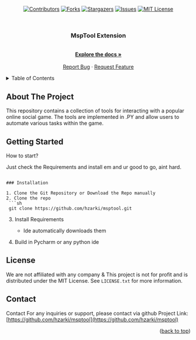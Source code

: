 <a name="readme-top"></a>

<div align="center">

  [![Contributors][contributors-shield]][contributors-url]
  [![Forks][forks-shield]][forks-url]
  [![Stargazers][stars-shield]][stars-url]
  [![Issues][issues-shield]][issues-url]
  [![MIT License][license-shield]][license-url]

</div>

[contributors-shield]: https://img.shields.io/github/contributors/hzarki/star.svg?style=flat-square
[forks-shield]: https://img.shields.io/github/forks/hzarki/star.svg?style=flat-square
[stars-shield]: https://img.shields.io/github/stars/hzarki/star.svg?style=flat-square
[issues-shield]: https://img.shields.io/github/issues/hzarki/star.svg?style=flat-square
[license-shield]: https://img.shields.io/github/license/hzarki/star.svg?style=flat-square

[contributors-url]: https://github.com/hzarki/msptool/graphs/contributors
[forks-url]: https://github.com/hzarki/msptool/network/members
[stars-url]: https://github.com/hzarki/msptool/stargazers
[issues-url]: https://github.com/hzarki/msptool/issues
[license-url]: https://github.com/hzarki/msptool/blob/main/LICENSE.txt


<br />
<div align="center">
  <a href="https://github.com/hzrki/star">
  </a>
  <h3 align="center">MspTool Extension</h3>
  <p align="center">
    <br />
    <a href="https://github.com/hzarki/msptool/tree/main/msptool"><strong>Explore the docs »</strong></a>
    <br />
    <br />
    <a href="https://github.com/hzarki/msptool/issues/new?labels=bug">Report Bug</a>
    ·
    <a href="https://github.com/hzarki/msptool/issues/new?labels=enhancement">Request Feature</a>
  </p>
</div>


<details>
  <summary>Table of Contents</summary>
  <ol>
    <li>
      <a href="#about-the-project">About The Tool</a>
    </li>
    <li>
      <a href="#getting-started">Getting Started</a>
      <ul>
      </ul>
    </li>
    <li><a href="#license">License</a></li>
    <li><a href="#contact">Contact</a></li>
  </ol>
</details>


## About The Project

This repository contains a collection of tools for interacting with  a popular online social game. The tools are implemented in .PY and allow users to automate various tasks within the game.


## Getting Started

How to start?

Just check the Requirements and install em and ur good to go, aint hard.
  ```

### Installation

1. Clone the Git Repository or Download the Repo manually
2. Clone the repo
   ```sh
   git clone https://github.com/hzarki/msptool.git
   ```
3. Install Requirements
   * Ide automatically downloads them
     
5. Build in Pycharm or any python ide


## License

We are not affiliated with any company & This project is not for profit and is distributed under the MIT License. See `LICENSE.txt` for more information.


## Contact

Contact For any inquiries or support, please contact via github
Project Link: [https://github.com/hzarki/msptool](https://github.com/hzarki/msptool)


<p align="right">(<a href="#readme-top">back to top</a>)</p>


